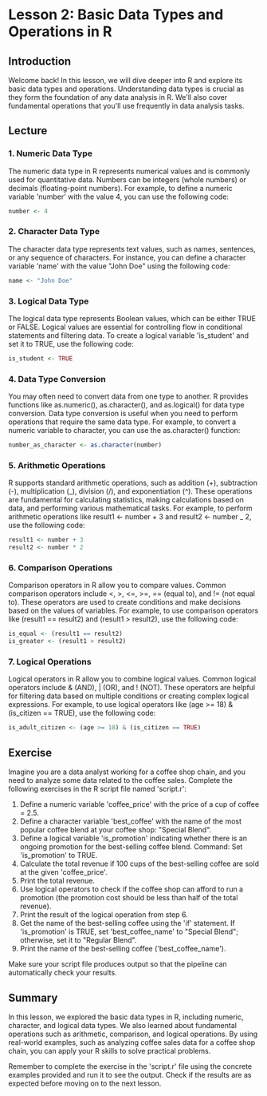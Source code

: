 # Lesson 2: Basic Data Types and Operations in R

## Introduction

Welcome back! In this lesson, we will dive deeper into R and explore its basic data types and operations. Understanding data types is crucial as they form the foundation of any data analysis in R. We'll also cover fundamental operations that you'll use frequently in data analysis tasks.

## Lecture

### 1. Numeric Data Type

The numeric data type in R represents numerical values and is commonly used for quantitative data. Numbers can be integers (whole numbers) or decimals (floating-point numbers). For example, to define a numeric variable 'number' with the value 4, you can use the following code:

```R
number <- 4
```

### 2. Character Data Type

The character data type represents text values, such as names, sentences, or any sequence of characters. For instance, you can define a character variable 'name' with the value "John Doe" using the following code:

```R
name <- "John Doe"
```

### 3. Logical Data Type

The logical data type represents Boolean values, which can be either TRUE or FALSE. Logical values are essential for controlling flow in conditional statements and filtering data. To create a logical variable 'is_student' and set it to TRUE, use the following code:

```R
is_student <- TRUE
```

### 4. Data Type Conversion

You may often need to convert data from one type to another. R provides functions like as.numeric(), as.character(), and as.logical() for data type conversion. Data type conversion is useful when you need to perform operations that require the same data type. For example, to convert a numeric variable to character, you can use the as.character() function:

```R
number_as_character <- as.character(number)
```

### 5. Arithmetic Operations

R supports standard arithmetic operations, such as addition (+), subtraction (-), multiplication (_), division (/), and exponentiation (^). These operations are fundamental for calculating statistics, making calculations based on data, and performing various mathematical tasks. For example, to perform arithmetic operations like result1 <- number + 3 and result2 <- number _ 2, use the following code:

```R
result1 <- number + 3
result2 <- number * 2
```

### 6. Comparison Operations

Comparison operators in R allow you to compare values. Common comparison operators include <, >, <=, >=, == (equal to), and != (not equal to). These operators are used to create conditions and make decisions based on the values of variables. For example, to use comparison operators like (result1 == result2) and (result1 > result2), use the following code:

```R
is_equal <- (result1 == result2)
is_greater <- (result1 > result2)
```

### 7. Logical Operations

Logical operators in R allow you to combine logical values. Common logical operators include & (AND), | (OR), and ! (NOT). These operators are helpful for filtering data based on multiple conditions or creating complex logical expressions. For example, to use logical operators like (age >= 18) & (is_citizen == TRUE), use the following code:

```R
is_adult_citizen <- (age >= 18) & (is_citizen == TRUE)
```

## Exercise

Imagine you are a data analyst working for a coffee shop chain, and you need to analyze some data related to the coffee sales. Complete the following exercises in the R script file named 'script.r':

1. Define a numeric variable 'coffee_price' with the price of a cup of coffee = 2.5.
2. Define a character variable 'best_coffee' with the name of the most popular coffee blend at your coffee shop: "Special Blend".
3. Define a logical variable 'is_promotion' indicating whether there is an ongoing promotion for the best-selling coffee blend. Command: Set 'is_promotion' to TRUE.
4. Calculate the total revenue if 100 cups of the best-selling coffee are sold at the given 'coffee_price'.
5. Print the total revenue.
6. Use logical operators to check if the coffee shop can afford to run a promotion (the promotion cost should be less than half of the total revenue).
7. Print the result of the logical operation from step 6.
8. Get the name of the best-selling coffee using the 'if' statement. If 'is_promotion' is TRUE, set 'best_coffee_name' to "Special Blend"; otherwise, set it to "Regular Blend".
9. Print the name of the best-selling coffee ('best_coffee_name').

Make sure your script file produces output so that the pipeline can automatically check your results.

## Summary

In this lesson, we explored the basic data types in R, including numeric, character, and logical data types. We also learned about fundamental operations such as arithmetic, comparison, and logical operations. By using real-world examples, such as analyzing coffee sales data for a coffee shop chain, you can apply your R skills to solve practical problems.

Remember to complete the exercise in the 'script.r' file using the concrete examples provided and run it to see the output. Check if the results are as expected before moving on to the next lesson.
